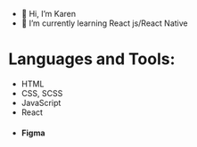 - 👋 Hi, I’m Karen
- 🌱 I’m currently learning React js/React Native


# Languages and Tools:
- HTML
- CSS, SCSS
- JavaScript
- React
- #### Figma




<!---
KarVarr/KarVarr is a ✨ special ✨ repository because its `README.md` (this file) appears on your GitHub profile.
You can click the Preview link to take a look at your changes.
--->
